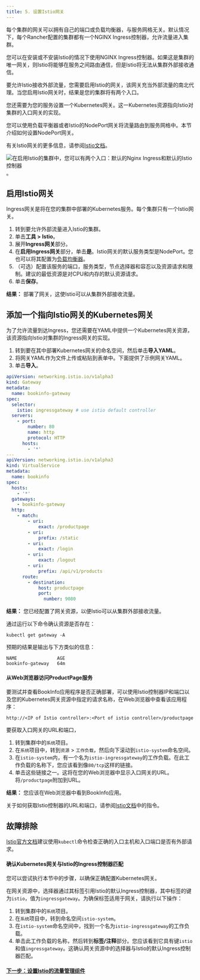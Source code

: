 ```yaml
---
title: 5. 设置Istio网关
---
```


每个集群的网关可以拥有自己的端口或负载均衡器，与服务网格无关。默认情况下，每个Rancher配置的集群都有一个NGINX Ingress控制器，允许流量进入集群。

您可以在安装或不安装Istio的情况下使用NGINX Ingress控制器。如果这是集群的唯一网关，则Istio将能够在服务之间路由通信，但是Istio将无法从集群外部接收通信。

要允许Istio接收外部流量，您需要启用Istio的网关，该网关充当外部流量的南北代理。当您启用Istio网关时，结果是您的集群将有两个入口。

您还需要为您的服务设置一个Kubernetes网关。这一Kubernetes资源指向Istio对集群的入口网关的实现。

您可以使用负载平衡器或者Istio的NodePort网关将流量路由到服务网格中。本节介绍如何设置NodePort网关。

有关Istio网关的更多信息，请参阅[Istio文档](https://istio.io/docs/reference/config/networking/v1alpha3/gateway/)。

![在启用Istio的集群中，您可以有两个入口：默认的Nginx Ingress和默认的Istio控制器](/img/rancher/istio-ingress.svg)。

## 启用Istio网关

Ingress网关是将在您的集群中部署的Kubernetes服务。每个集群只有一个Istio网关。

1. 转到要允许外部流量进入Istio的集群。
1. 单击**工具 > Istio**。
1. 展开**Ingress网关**部分。
1. 在**启用Ingress网关**部分，单击**是**。Istio网关的默认服务类型是NodePort。您也可以将其配置为[负载均衡器](/docs/k8s-in-rancher/load-balancers-and-ingress/load-balancers/)。
1. （可选）配置该服务的端口，服务类型，节点选择器和容忍以及资源请求和限制。建议的最低资源是对CPU和内存的默认资源请求。
1. 单击**保存**。

**结果：** 部署了网关，这使Istio可以从集群外部接收流量。

## 添加一个指向Istio网关的Kubernetes网关

为了允许流量到达Ingress，您还需要在YAML中提供一个Kubernetes网关资源，该资源指向Istio对集群的Ingress网关的实现。

1. 转到要在其中部署Kubernetes网关的命名空间，然后单击**导入YAML**。
1. 将网关YAML作为文件上传或粘贴到表单中。下面提供了示例网关YAML。
1. 单击**导入**。

```yaml
apiVersion: networking.istio.io/v1alpha3
kind: Gateway
metadata:
  name: bookinfo-gateway
spec:
  selector:
    istio: ingressgateway # use istio default controller
  servers:
    - port:
        number: 80
        name: http
        protocol: HTTP
      hosts:
        - '*'
---
apiVersion: networking.istio.io/v1alpha3
kind: VirtualService
metadata:
  name: bookinfo
spec:
  hosts:
    - '*'
  gateways:
    - bookinfo-gateway
  http:
    - match:
        - uri:
            exact: /productpage
        - uri:
            prefix: /static
        - uri:
            exact: /login
        - uri:
            exact: /logout
        - uri:
            prefix: /api/v1/products
      route:
        - destination:
            host: productpage
            port:
              number: 9080
```

**结果：** 您已经配置了网关资源，以便Istio可以从集群外部接收流量。

通过运行以下命令确认资源是否存在：

```
kubectl get gateway -A
```

预期的结果是输出与下方类似的信息：

```
NAME               AGE
bookinfo-gateway   64m
```

#### 从Web浏览器访问ProductPage服务

要测试并查看BookInfo应用程序是否正确部署，可以使用Istio控制器IP和端口以及您的Kubernetes网关资源中指定的请求名称，在Web浏览器中查看该应用程序：

`http://<IP of Istio controller>:<Port of istio controller>/productpage`

要获取入口网关的URL和端口，

1. 转到集群中的`系统`项目。
1. 在`系统`项目中，转到`资源` > `工作负载`，然后向下滚动到`istio-system`命名空间。
1. 在`istio-system`内，有一个名为`istio-ingressgateway`的工作负载。在此工作负载的名称下，您应该看到像`80/tcp`这样的链接。
1. 单击这些链接之一。这将在您的Web浏览器中显示入口网关的URL。将`/productpage`附加到URL。

**结果：** 您应该在Web浏览器中看到BookInfo应用。

关于如何获取Istio控制器的URL和端口，请参阅[Istio文档](https://istio.io/docs/tasks/traffic-management/ingress/ingress-control/#determining-the-ingress-ip-and-ports)中的指令。

## 故障排除

[Istio官方文档](https://istio.io/docs/tasks/traffic-management/ingress/ingress-control/#troubleshooting)建议使用`kubectl`命令检查正确的入口主机和入口端口是否有外部请求。

#### 确认Kubernetes网关与Istio的Ingress控制器匹配

您可以尝试执行本节中的步骤，以确保正确配置Kubernetes网关。

在网关资源中，选择器通过其标签引用Istio的默认Ingress控制器，其中标签的键为`istio`，值为`ingressgateway`。为确保标签适用于网关，请执行以下操作：

1. 转到集群中的`系统`项目。
1. 在`系统`项目中，转到命名空间`istio-system`。
1. 在`istio-system`命名空间中，找到一个名为`istio-ingressgateway`的工作负载。
1. 单击此工作负载的名称，然后转到**标签/注释**部分。您应该看到它具有键`istio`和值`ingressgateway`。这确认网关资源中的选择器与Istio的默认Ingress控制器匹配。

#### [下一步：设置Istio的流量管理组件](/docs/cluster-admin/tools/istio/setup/set-up-traffic-management)
